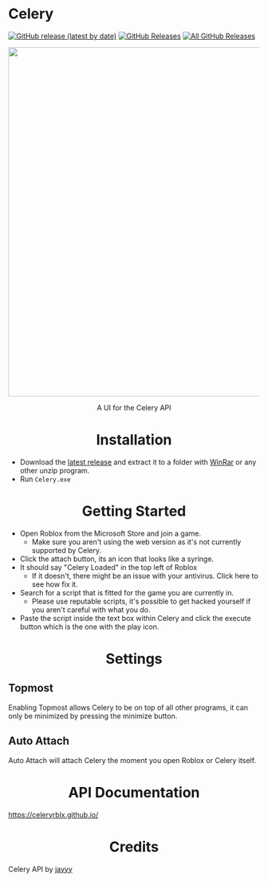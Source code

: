 # Celery

<p>
  <a href="https://github.com/sten-code/Celery/releases/latest"><img alt="GitHub release (latest by date)" src="https://img.shields.io/github/v/tag/sten-code/Celery?color=1f2829&label=latest&logo=github"></a>
  <a href="https://github.com/sten-code/Celery/releases/latest"><img alt="GitHub Releases" src="https://img.shields.io/github/downloads/sten-code/Celery/latest/total?color=1f2829&label=downloads&logo=github"></a>
  <a href="https://github.com/sten-code/Celery/releases"><img alt="All GitHub Releases" src="https://img.shields.io/github/downloads/sten-code/Celery/total?color=1f2829&label=total%20downloads&logo=github"></a>
</p>

<p align="center">
  <img src="https://raw.githubusercontent.com/sten-code/Celery/master/image.png" width="700">
  <p align="center">
    A UI for the Celery API
  </p>
</p>

<h1 align="center">Installation</h1>

* Download the [latest release](https://github.com/sten-code/Celery/releases/latest) and extract it to a folder with [WinRar](https://win-rar.com) or any other unzip program.
* Run `Celery.exe`

<h1 align="center">Getting Started</h1>

* Open Roblox from the Microsoft Store and join a game. 
    * Make sure you aren't using the web version as it's not currently supported by Celery.
* Click the attach button, its an icon that looks like a syringe.
* It should say "Celery Loaded" in the top left of Roblox
    * If it doesn't, there might be an issue with your antivirus. Click here to see how fix it.
* Search for a script that is fitted for the game you are currently in.
    * Please use reputable scripts, it's possible to get hacked yourself if you aren't careful with what you do.
* Paste the script inside the text box within Celery and click the execute button which is the one with the play icon.

<h1 align="center">Settings</h1>

## Topmost
Enabling Topmost allows Celery to be on top of all other programs, it can only be minimized by pressing the minimize button.

## Auto Attach
Auto Attach will attach Celery the moment you open Roblox or Celery itself.

<h1 align="center">API Documentation</h1>

https://celeryrblx.github.io/

<h1 align="center">Credits</h1>

Celery API by [jayyy](https://github.com/TheSeaweedMonster)